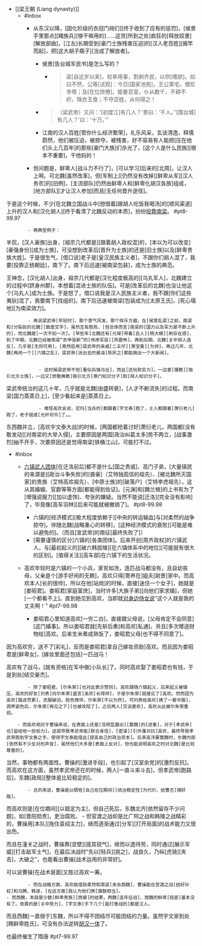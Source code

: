 - [[梁王朝 (Liang dynasty)]]
    - #inbox
        - 从东汉以降，[固化阶级的衣冠门阀们][终于收到了应有的惩罚]，[侯景手里那点][羯族兵][够干嘛用的]……这货[所到之处]疯狂的[释放奴隶][解放部曲]，[江左]长期受到[豪门士族残害压迫]的[汉人老百姓][揭竿而起]，把[这大胡子瘸子][当成了解放者]。


            - 侯景[告台城军民书]是怎么写的？


                - > 梁[自近岁以来]，权幸用事，割剥齐民，以供[嗜欲]。如曰不然，公等[试观]：今日[国家池苑]，王公第宅，僧尼寺塔；及[在位庶僚]，姬姜百室，仆从数千，不耕不织，锦衣玉食；不夺百姓，从何得之！


            - > （梁武帝）又问：‘[初度江]有几人？’景曰：‘千人。’‘[围台城]有几人？’曰：‘十万。’”

            - 江南的汉人百姓[管你什么经济繁荣]，礼乐风采，玄谈清逸，释儒蔚然，他们被压迫，被掠夺，被残害，好不容易有人能把[压在他们头上几百年]的那些[豪门大族]们杀光了，[这个人是什么民族][根本不重要]，干他妈的！
        - 但问题是，鲜卑人[战斗力不行了]，[可以学习]后来的[北周]，让汉人上啊。可北魏[虽然改革]，但[军制上][仍然没有改掉][鲜卑从军][汉人务农]的[旧例]，[主流部队]仍然由鲜卑人和[鲜卑化胡汉各族]组成，[地方部队][才让汉人参加]而且[无任何晋升途径]。

于是这个时候，不少[在北魏立国战斗中]想借着[跟胡人吃饭我喝汤]的[顺风渠道]上升的汉人和[汉化胡人][终于看清了北魏反动的本质]，纷纷[投靠南梁](https://www.zhihu.com/question/29713250)。 #pt8-99.97


            - 俩典型例子：

羊侃，[汉人豪族]出身，[祖宗几代都是][跟着胡人政权混]的，[本以为可以改变][豪强身份][成为士族]，可没想到改革后[晋升为士族]的还是[旧士族]以及[鲜卑贵族大姓]。于是很生气，[借口说]老子是[皇汉民族主义者]，不跟你们胡人混了，我要[投靠正统朝廷]，南下了。南下后迅速[被南梁包装]，成为士族的典范。

王神念，[汉化胡人]出身，祖宗几代都是[汉化程度极高的][乌丸军人]，北魏建立的过程中[跻身州郡]，本想着[混进士族的队伍]。可是[改革后的北魏]也没让他这个[乌丸人]成为士族。于是怒了，借口说我是汉人民族主义者，我不跟[你们这些夷狄]混了，我要南下[找组织]。南下后迅速被南梁[包装成为][太原王氏]，[死心塌地][为南梁效力]。


            - 再说梁武帝[年轻时]，那个意气风发，那个挥斥方遒。在[侯景乱梁]之前，南梁和[分裂前的北魏][数度交手]，虽然互有胜败，[但总体而言]南梁的[国力以及军力是不断上升的]，而北魏是[一次不如一次]。[早些年]北魏还有[元琛]带着[氐人][杨大眼][刷存在感]，到了中期，北魏已经被南梁“衣甲皆新”的[伟岸军容][所震怖]。再到后期，北魏[关中胡人造反]，几乎是[无将可用]，[竟然启用]梁武帝的亲戚[二五仔][萧宝夤][为帅]。再过几年，北魏[再闹一个][六镇之乱]，梁武帝[派出去的酱油]陈庆之[都能搞出一个大新闻]。


                - 这时候梁武帝不但[看似兵强马壮]，而且[还玩软实力]。一边拿[儒教][吸引北方士族]，一边又[崇敬佛教]吸引北方[寒门知识分子]和[胡人知识分子]。

梁武帝统治的这几十年，几乎就是北魏[由盛转衰]，[人才不断流失]的过程。而南梁[国力蒸蒸日上]，[至少看起来是]蒸蒸日上。


                - 难怪高欢会说，尼玛[当兵的]都跟着[宇文泰]跑了，士人都跟着[萧衍老儿]跑了，老子就成[光杆司令]了……

东西魏并立，[高欢宇文泰大战]的时候，[两国都抢着讨好]萧衍老儿，两国都[没有敢发动][对南梁的大举入侵]，主要原因是两国[政治纠葛太多]势不两立，[战事激烈]抽不开手，次要原因还是觉得南梁[铁桶江山]，可能打不过。
- #inbox
    - [六镇武人团体](https://www.zhihu.com/question/350472535/answer/1578512402)[在迁洛前后]都不是什么[国之贵戚]、高门子弟，[大量镇民的来源是][政治斗争失败]的[酋豪]（艾特独孤信的祖先）、[被北魏所灭国家]的贵族（艾特高欢祖先）、[中原士族]的[破落户]（艾特李虎祖先），这从其婚姻、官爵等等方面[都能得到佐证]。[元渊]和[魏兰根]的上书有为了[增强说服力][加以虚饰]、夸张的嫌疑。当然不能说[迁洛][完全没有影响]了，毕竟像[高车羽林][后来可能就被撤销了]。 #pt8-99.98
        - 六镇的[经济模式][极大程度依赖于][中央的转运输血]与[对柔然的战争掠夺]。伴随北魏[战略重心的转移]，[这种经济模式的衰败][可能是难以避免的]。（而且[宣武帝]的南征[最终失败了]）
        - [需要谨慎的区分]六镇的[各类团体]。后来开创[周齐政权]的六镇武人，与[最初起义的][破六韩拔陵][在六镇体系中的地位][可能就有很大的区别]。[值得关注][高车部]在六镇下的生活状况。
    - 高欢年轻时是六镇的一个小兵，家贫如洗，连匹战马都没有，且自幼丧母，父亲是个[游手好闲的无赖]，高欢只得[寄养在]姐夫[尉景]家中。而高欢本人[长的很帅]，所以在他[站岗]的时候，直接[迷住一个女子]，她就是[娄昭君]。娄昭君[家庭富庶]，当时许多[大族子弟][向他们家求婚]，但她[一个都看不上]。直到她见到高欢，当即就[对身边侍女说](https://www.zhihu.com/question/26642160/answer/1191657109)“这个人就是我的丈夫啊！” #pt7-99.98


        - 娄昭君心里知道高欢[一穷二白]，直接跟父母说，[父母肯定不会同意][这门婚事]。所以娄昭君就[先斩后奏]和高欢[私通]，并且[多次赠送财物给]高欢。后来生米煮成熟饭了，娄昭君父母[也不得不同意了]。

因为高欢穷，送不了[彩礼]，反而是娄昭君[拿自己嫁妆资助]高欢。而且因为娄昭君是[鲜卑女]，[嫁妆里面还包括]一匹战马！

高欢有了战马，[就有资格]在军中做[小队长]了。同时高欢娶了娄昭君也有钱，于是到处[结交豪杰]。


            - 除了娄昭君，[尔朱荣][也对此表示赞同]。高欢跟随六镇起义，后来起义被镇压，高欢的好友[刘贵]向尔朱荣[盛言]高欢[长得帅]，于是尔朱荣[就接见了]高欢。然而因为高欢[路途劳累]，衣服破旧，脸色憔悴，尔朱荣[不以为然]。可刘贵给高欢[换了一套华服]，调养姿色后，尔朱荣[再见之下][也被攻陷了]，之后两人[交谈甚欢]，高欢从此被尔朱荣重视。

        - 而高欢相对于曹操来说，在表面上还是[没明显露出][篡魏]的[迹象]，对于[孝武帝]也[留给他一些权力]。这就导致孝武帝能[联合亲信]，[密谋][引外藩对抗]高欢，最终导致孝武帝跑到宇文泰之手，使得宇文泰能借此[提高自己的政治资本]。后来高洋要篡魏时，东魏内部[依然有不少反对的声音]，虽然他们大多是[表面上反对]，但也能说明高欢之时对北魏[是比较尊重的]。

当然，事物都有两面性。曹操的[激进手段]，也引起了[汉室余党]的[激烈反抗]。而高欢在这方面，虽然孝武帝还在的时候，两人[一直斗来斗去]，但孝武帝[跑路后]，东魏[政局][整体是比较稳定的]。


            - 总的来说，曹操是以牺牲[自己在位期间][统治稳定性]为代价，给曹丕[铺好路]。

而高欢则是[在位期间][以稳定为主]，但自己死后，东魏北齐[依然留存不少问题]，如[晋阳勋贵]，吏治腐败。
        - 但官渡之战却是比广阿之战和韩陵之战精彩的，曹操用[本队][拖住袁绍主力]，继而逐渐通过[分军][打开局面]的战术能力又很出色。

而且在潼关之战时，曹操靠[坚壁][搓其锐气]，继而以逸待劳，同时通过[展示军威][打击敌军士气]，在最后决战时“先以[轻兵][挑之]，战良久，乃纵[虎骑][夹击]，大破之”，也能看出曹操[战术运用的非常好]。

可以说曹操[在战术层面]又胜过高欢一筹。


            - 而在战略方面，高欢能借助柔然和南梁[夹击西魏]，曹操能在官渡之战[结好孙权]和马腾、韩遂，[在这方面]我认为他们俩[旗鼓相当]。
    - 而西魏，本就是少数[鲜卑贵族][西窜]的结果，两魏[连年征战]，西魏的鲜卑[班底]基本没有了。依靠的是[关中势力]，[宇文泰]手下几个[能打善战的]都是汉人。

而且西魏[一直弱于]东魏，所以不得不团结尽可能团结的力量。虽然宇文家到处[赐鲜卑姓氏]，可没有办法逆转[胡汉一体](https://bbs.northdy.com/thread-932659-1-1.html)了。

也最终催生了隋唐 #pt7-99.97
